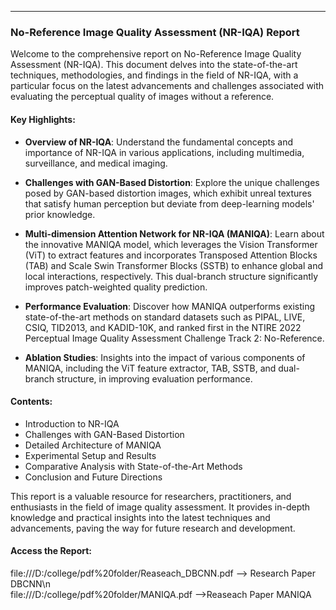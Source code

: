 
---

### No-Reference Image Quality Assessment (NR-IQA) Report

Welcome to the comprehensive report on No-Reference Image Quality Assessment (NR-IQA). This document delves into the state-of-the-art techniques, methodologies, and findings in the field of NR-IQA, with a particular focus on the latest advancements and challenges associated with evaluating the perceptual quality of images without a reference.

#### Key Highlights:

- **Overview of NR-IQA**:
  Understand the fundamental concepts and importance of NR-IQA in various applications, including multimedia, surveillance, and medical imaging.

- **Challenges with GAN-Based Distortion**:
  Explore the unique challenges posed by GAN-based distortion images, which exhibit unreal textures that satisfy human perception but deviate from deep-learning models' prior knowledge.

- **Multi-dimension Attention Network for NR-IQA (MANIQA)**:
  Learn about the innovative MANIQA model, which leverages the Vision Transformer (ViT) to extract features and incorporates Transposed Attention Blocks (TAB) and Scale Swin Transformer Blocks (SSTB) to enhance global and local interactions, respectively. This dual-branch structure significantly improves patch-weighted quality prediction.

- **Performance Evaluation**:
  Discover how MANIQA outperforms existing state-of-the-art methods on standard datasets such as PIPAL, LIVE, CSIQ, TID2013, and KADID-10K, and ranked first in the NTIRE 2022 Perceptual Image Quality Assessment Challenge Track 2: No-Reference.

- **Ablation Studies**:
  Insights into the impact of various components of MANIQA, including the ViT feature extractor, TAB, SSTB, and dual-branch structure, in improving evaluation performance.

#### Contents:

- Introduction to NR-IQA
- Challenges with GAN-Based Distortion
- Detailed Architecture of MANIQA
- Experimental Setup and Results
- Comparative Analysis with State-of-the-Art Methods
- Conclusion and Future Directions

This report is a valuable resource for researchers, practitioners, and enthusiasts in the field of image quality assessment. It provides in-depth knowledge and practical insights into the latest techniques and advancements, paving the way for future research and development.

#### Access the Report:
file:///D:/college/pdf%20folder/Reaseach_DBCNN.pdf --> Research Paper DBCNN\n<br>
file:///D:/college/pdf%20folder/MANIQA.pdf -->Reaseach Paper MANIQA


